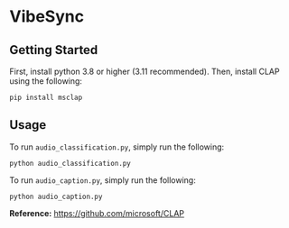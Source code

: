 # VibeSync

## Getting Started

First, install python 3.8 or higher (3.11 recommended). Then, install CLAP using the following:

```shell
pip install msclap
```

## Usage

To run `audio_classification.py`, simply run the following:

```shell
python audio_classification.py
```

To run `audio_caption.py`, simply run the following:

```shell
python audio_caption.py
```

**Reference:** https://github.com/microsoft/CLAP